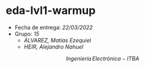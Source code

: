 # eda-lvl1-warmup

* Fecha de entrega: *22/03/2022*
* Grupo: *15*
  * *ÁLVAREZ, Matías Ezequiel*
  * *HEIR, Alejandro Nahuel*

$$Ingeniería \, Electrónica - ITBA$$
